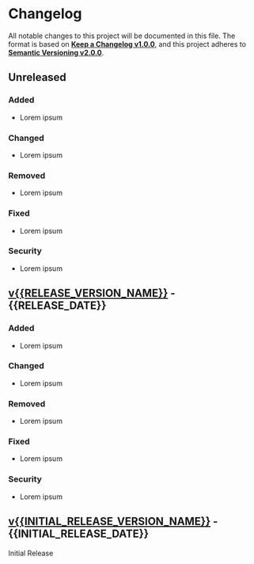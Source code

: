 <!--
  Copyright (c) 2021 Michael Federczuk
  SPDX-License-Identifier: CC-BY-SA-4.0
-->

<!-- markdownlint-disable no-duplicate-heading -->

# Changelog #

All notable changes to this project will be documented in this file.
The format is based on [**Keep a Changelog v1.0.0**](https://keepachangelog.com/en/1.0.0/),
and this project adheres to [**Semantic Versioning v2.0.0**](https://semver.org/spec/v2.0.0.html).

## Unreleased ##

### Added ###

* Lorem ipsum

### Changed ###

* Lorem ipsum

### Removed ###

* Lorem ipsum

### Fixed ###

* Lorem ipsum

### Security ###

* Lorem ipsum

## [v{{RELEASE_VERSION_NAME}}] - {{RELEASE_DATE}} ##

[v{{RELEASE_VERSION_NAME}}]: https://github.com/mfederczuk/{{GITHUB_REPO_NAME}}/releases/tag/v{{RELEASE_VERSION_NAME}}

### Added ###

* Lorem ipsum

### Changed ###

* Lorem ipsum

### Removed ###

* Lorem ipsum

### Fixed ###

* Lorem ipsum

### Security ###

* Lorem ipsum

## [v{{INITIAL_RELEASE_VERSION_NAME}}] - {{INITIAL_RELEASE_DATE}} ##

[v{{INITIAL_RELEASE_VERSION_NAME}}]: https://github.com/mfederczuk/{{GITHUB_REPO_NAME}}/releases/tag/v{{INITIAL_RELEASE_VERSION_NAME}}

Initial Release
